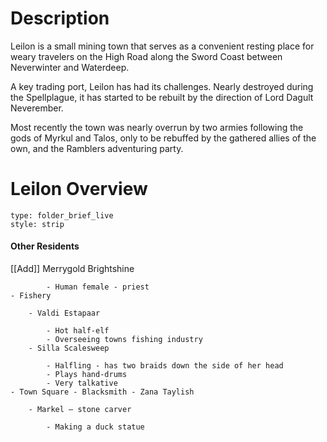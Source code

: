 # Description
Leilon is a small mining town that serves as a convenient resting place for weary travelers on the High Road along the Sword Coast between Neverwinter and Waterdeep.

A key trading port, Leilon has had its challenges. Nearly destroyed during the Spellplague, it has started to be rebuilt by the direction of Lord Dagult Neverember.

Most recently the town was nearly overrun by two armies following the gods of Myrkul and Talos, only to be rebuffed by the gathered allies of the own, and the Ramblers adventuring party.
# Leilon Overview


 
```ccard
type: folder_brief_live
style: strip
```
 
#### Other Residents
[[Add]]
Merrygold Brightshine
            
            - Human female - priest
    - Fishery
        
        - Valdi Estapaar
            
            - Hot half-elf
            - Overseeing towns fishing industry
        - Silla Scalesweep
            
            - Halfling - has two braids down the side of her head
            - Plays hand-drums
            - Very talkative
    - Town Square - Blacksmith - Zana Taylish
        
        - Markel – stone carver
            
            - Making a duck statue   